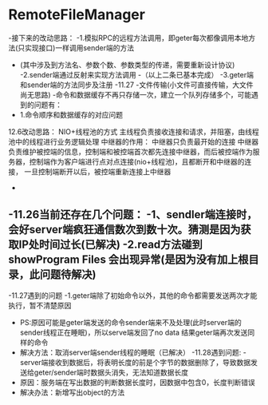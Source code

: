 # RemoteFileManager
-接下来的改动思路：
 -1.模拟RPC的远程方法调用，即geter每次都像调用本地方法(只实现接口)一样调用sender端的方法
 -	(其中涉及到方法名、参数个数、参数类型的传递，需要重新设计协议)
 -2.sender端通过反射来实现方法调用
 -（以上二条已基本完成）
 -3.geter端和sender端的方法同步及注册
 -11.27
 -文件传输(小文件可直接传输，大文件尚无思路)
 -命令和数据缓存不再只存储一次，建立一个队列存储多个，可能遇到的问题有：
 -	1.命令顺序和数据缓存的对应问题
 
 12.6改动思路：
 NIO+线程池的方式
 	主线程负责接收连接和请求，并阻塞，由线程池中的线程进行业务逻辑处理
 中继器的作用：
  	中继器只负责最开始的连接
 	中继器负责维护被控端的信息，控制端和被控端首次都先连接中继器，而后被控端作为服务器，控制端作为客户端进行点对点连接(nio+线程池)，且都断开和中继器的连接，
 	一旦控制端断开以后，被控端重新连接上中继器
 
 -
 -11.26当前还存在几个问题：
 -1、sendler端连接时，会好server端疯狂通信数次到数十次。猜测是因为获取IP处时间过长(已解决)
 -2.read方法碰到 showProgram Files 会出现异常(是因为没有加上根目录，此问题待解决)
 -
 -11.27遇到的问题
 -1.geter端除了初始命令以外，其他的命令都需要发送两次才能执行，暂不清楚原因
 -	PS:原因可能是geter端发送的命令sender端来不及处理(此时server端的sender线程正在睡眠)，所以serve端发回了no data 结果geter端再次发送同样的命令
 -	解决方法：取消server端sender线程的睡眠（已解决）
 -11.28遇到问题:
 -server端接收到数据后，将表明长度的前是个字节的数据删除了，导致数据发送给geter/sender端时数据头消失，无法知道数据长度
 -	原因：服务端在写出数据的判断数据长度时，因数据中包含0，长度判断错误
 -	解决办法：新增写出object的方法
